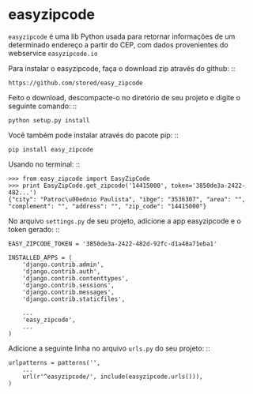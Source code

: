 easyzipcode
===========

``easyzipcode`` é uma lib Python usada para retornar informações
de um determinado endereço a partir do CEP, com dados provenientes do webservice
``easyzipcode.io``

Para instalar o easyzipcode, faça o download zip através do github: ::

    https://github.com/stored/easy_zipcode

Feito o download, descompacte-o no diretório de seu projeto e digite o seguinte comando: ::
    
    python setup.py install

Você também pode instalar através do pacote pip: ::
   
    pip install easy_zipcode

Usando no terminal: ::
    
    >>> from easy_zipcode import EasyZipCode
    >>> print EasyZipCode.get_zipcode('14415000', token='3850de3a-2422-482...')
    {"city": "Patroc\u00ednio Paulista", "ibge": "3536307", "area": "", "complement": "", "address": "", "zip_code": "14415000"}

No arquivo ``settings.py`` de seu projeto, adicione a app easyzipcode e o token gerado: ::
    
    EASY_ZIPCODE_TOKEN = '3850de3a-2422-482d-92fc-d1a48a71eba1'

    INSTALLED_APPS = (
        'django.contrib.admin',
        'django.contrib.auth',
        'django.contrib.contenttypes',
        'django.contrib.sessions',
        'django.contrib.messages',
        'django.contrib.staticfiles',

        ...
        'easy_zipcode',
        ...
    )

Adicione a seguinte linha no arquivo ``urls.py`` do seu projeto: ::
    
    urlpatterns = patterns('',
        ...
        url(r'^easyzipcode/', include(easyzipcode.urls())),
    )